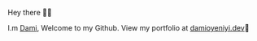 Hey there 👋🏽

I.m [Dami](https://www.linkedin.com/in/dami-oyeniyi-97805b23a/), Welcome to my Github.
View my portfolio at [damioyeniyi.dev](https://damioyeniyi.netlify.app/)🔗


